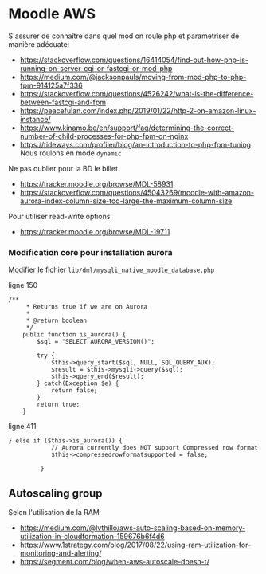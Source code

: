 # Moodle AWS

S'assurer de connaître dans quel mod on roule php et parametriser de manière adécuate:

- https://stackoverflow.com/questions/16414054/find-out-how-php-is-running-on-server-cgi-or-fastcgi-or-mod-php
- https://medium.com/@jacksonpauls/moving-from-mod-php-to-php-fpm-914125a7f336
- https://stackoverflow.com/questions/4526242/what-is-the-difference-between-fastcgi-and-fpm
- https://peacefulan.com/index.php/2019/01/22/http-2-on-amazon-linux-instance/
- https://www.kinamo.be/en/support/faq/determining-the-correct-number-of-child-processes-for-php-fpm-on-nginx
- https://tideways.com/profiler/blog/an-introduction-to-php-fpm-tuning
 Nous roulons en mode `dynamic`


Ne pas oublier pour la BD le billet 
- https://tracker.moodle.org/browse/MDL-58931
- https://stackoverflow.com/questions/45043269/moodle-with-amazon-aurora-index-column-size-too-large-the-maximum-column-size

Pour utiliser read-write options 
- https://tracker.moodle.org/browse/MDL-19711

### Modification core pour installation aurora

Modifier le fichier `lib/dml/mysqli_native_moodle_database.php`

ligne 150
```
/**
     * Returns true if we are on Aurora
     * 
     * @return boolean
     */
    public function is_aurora() {
        $sql = "SELECT AURORA_VERSION()";
        
        try {
            $this->query_start($sql, NULL, SQL_QUERY_AUX);
            $result = $this->mysqli->query($sql);
            $this->query_end($result);
        } catch(Exception $e) {
            return false;
        }
        return true;
    }
```
ligne 411
```
} else if ($this->is_aurora()) {
            // Aurora currently does NOT support Compressed row format
            $this->compressedrowformatsupported = false;

         }
```

## Autoscaling group

Selon l'utilisation de la RAM

- https://medium.com/@lvthillo/aws-auto-scaling-based-on-memory-utilization-in-cloudformation-159676b6f4d6
- https://www.1strategy.com/blog/2017/08/22/using-ram-utilization-for-monitoring-and-alerting/
- https://segment.com/blog/when-aws-autoscale-doesn-t/